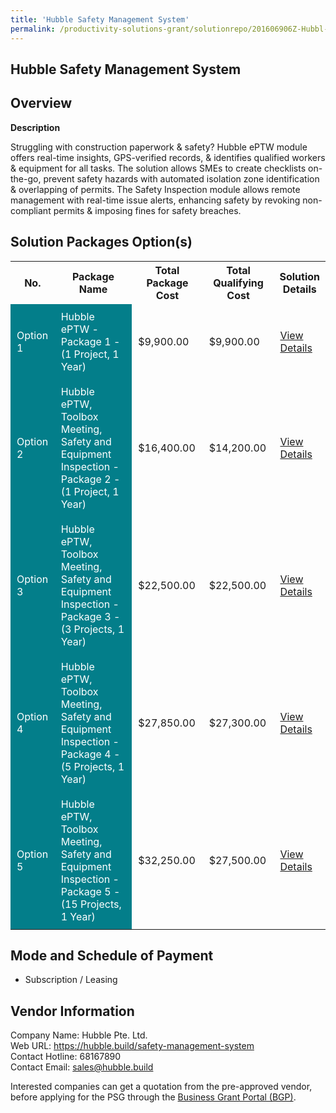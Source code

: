 ```yaml
---
title: 'Hubble Safety Management System'
permalink: /productivity-solutions-grant/solutionrepo/201606906Z-Hubbl-Sfty-MGT-Systm-G
---
```


## Hubble Safety Management System

## Overview

**Description**

Struggling with construction paperwork & safety? Hubble ePTW module offers real-time insights, GPS-verified records, & identifies qualified workers & equipment for all tasks. The solution allows SMEs to create checklists on-the-go, prevent safety hazards with automated isolation zone identification & overlapping of permits. The Safety Inspection module allows remote management with real-time issue alerts, enhancing safety by revoking non-compliant permits & imposing fines for safety breaches.

## Solution Packages Option(s)

<table>
<tr>
<th><b>No.</b></th>
<th><b>Package Name</b></th>
<th><b>Total Package Cost</b></th>
<th><b>Total Qualifying Cost</b></th>
<th><b>Solution Details</b></th>
</tr>
<tr>
<td style='padding: 10px; background-color: #037E8A; color: #FFFFFF;'>Option 1</td>
<td style='padding: 10px; background-color: #037E8A; color: #FFFFFF;'>Hubble ePTW - Package 1 - (1 Project, 1 Year)</td>
<td style='padding: 10px;'>$9,900.00</td>
<td style='padding: 10px;'>$9,900.00</td>
<td style='padding: 10px;'><a href='/images/psg/201606906Z_20240069_07082025_Desensitised_Annex3_Part1.pdf' target='_blank'>View Details</a></td>
</tr>
<tr>
<td style='padding: 10px; background-color: #037E8A; color: #FFFFFF;'>Option 2</td>
<td style='padding: 10px; background-color: #037E8A; color: #FFFFFF;'>Hubble ePTW, Toolbox Meeting, Safety and Equipment Inspection - Package 2 - (1 Project, 1 Year)</td>
<td style='padding: 10px;'>$16,400.00</td>
<td style='padding: 10px;'>$14,200.00</td>
<td style='padding: 10px;'><a href='/images/psg/201606906Z_20240069_07082025_Desensitised_Annex3_Part2.pdf' target='_blank'>View Details</a></td>
</tr>
<tr>
<td style='padding: 10px; background-color: #037E8A; color: #FFFFFF;'>Option 3</td>
<td style='padding: 10px; background-color: #037E8A; color: #FFFFFF;'>Hubble ePTW, Toolbox Meeting, Safety and Equipment Inspection - Package 3 - (3 Projects, 1 Year)</td>
<td style='padding: 10px;'>$22,500.00</td>
<td style='padding: 10px;'>$22,500.00</td>
<td style='padding: 10px;'><a href='/images/psg/201606906Z_20240069_07082025_Desensitised_Annex3_Part3.pdf' target='_blank'>View Details</a></td>
</tr>
<tr>
<td style='padding: 10px; background-color: #037E8A; color: #FFFFFF;'>Option 4</td>
<td style='padding: 10px; background-color: #037E8A; color: #FFFFFF;'>Hubble ePTW, Toolbox Meeting, Safety and Equipment Inspection - Package 4 - (5 Projects, 1 Year)</td>
<td style='padding: 10px;'>$27,850.00</td>
<td style='padding: 10px;'>$27,300.00</td>
<td style='padding: 10px;'><a href='/images/psg/201606906Z_20240069_07082025_Desensitised_Annex3_Part4.pdf' target='_blank'>View Details</a></td>
</tr>
<tr>
<td style='padding: 10px; background-color: #037E8A; color: #FFFFFF;'>Option 5</td>
<td style='padding: 10px; background-color: #037E8A; color: #FFFFFF;'>Hubble ePTW, Toolbox Meeting, Safety and Equipment Inspection - Package 5 - (15 Projects, 1 Year)</td>
<td style='padding: 10px;'>$32,250.00</td>
<td style='padding: 10px;'>$27,500.00</td>
<td style='padding: 10px;'><a href='/images/psg/201606906Z_20240069_07082025_Desensitised_Annex3_Part5.pdf' target='_blank'>View Details</a></td>
</tr>
</table>

## Mode and Schedule of Payment

 - Subscription / Leasing

## Vendor Information

 Company Name: Hubble Pte. Ltd.<br>Web URL: https://hubble.build/safety-management-system<br>Contact Hotline: 68167890 <br>Contact Email: sales@hubble.build <br>

Interested companies can get a quotation from the pre-approved vendor, before applying for the PSG through the <a href='https://www.businessgrants.gov.sg/' target='_blank' rel='noopener'>Business Grant Portal (BGP)</a>.

<script src="/jquery/resize-tables.js"></script>
